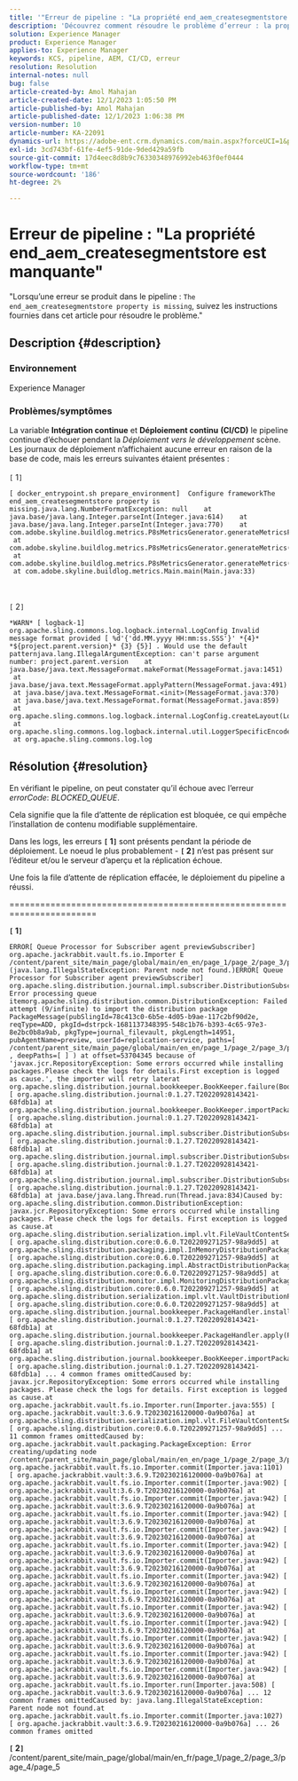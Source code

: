 ```yaml
---
title: '"Erreur de pipeline : "La propriété end_aem_createsegmentstore est manquante""'
description: 'Découvrez comment résoudre le problème d’erreur : la propriété end_aem_createsegmentstore est manquante dans Adobe Experience Manager.'
solution: Experience Manager
product: Experience Manager
applies-to: Experience Manager
keywords: KCS, pipeline, AEM, CI/CD, erreur
resolution: Resolution
internal-notes: null
bug: false
article-created-by: Amol Mahajan
article-created-date: 12/1/2023 1:05:50 PM
article-published-by: Amol Mahajan
article-published-date: 12/1/2023 1:06:38 PM
version-number: 10
article-number: KA-22091
dynamics-url: https://adobe-ent.crm.dynamics.com/main.aspx?forceUCI=1&pagetype=entityrecord&etn=knowledgearticle&id=46710856-4a90-ee11-8179-6045bd006295
exl-id: 3cd743bf-61fe-4ef5-91de-9ded429a59fb
source-git-commit: 17d4eec8d8b9c76330348976992eb463f0ef0444
workflow-type: tm+mt
source-wordcount: '186'
ht-degree: 2%

---
```


# Erreur de pipeline : &quot;La propriété end_aem_createsegmentstore est manquante&quot;


&quot;Lorsqu’une erreur se produit dans le pipeline : `The end_aem_createsegmentstore property is missing`, suivez les instructions fournies dans cet article pour résoudre le problème.&quot;

## Description {#description}


### <b>Environnement</b>

Experience Manager



### <b>Problèmes/symptômes</b>

La variable <b>Intégration continue</b> et <b>Déploiement continu</b> <b>(CI/CD)</b> le pipeline continue d’échouer pendant la *Déploiement vers le développement* scène.
<br>Les journaux de déploiement n’affichaient aucune erreur en raison de la base de code, mais les erreurs suivantes étaient présentes :<br> <br>`[` 1`]`  

```
[ docker_entrypoint.sh prepare_environment]  Configure frameworkThe end_aem_createsegmentstore property is missing.java.lang.NumberFormatException: null    at java.base/java.lang.Integer.parseInt(Integer.java:614)    at java.base/java.lang.Integer.parseInt(Integer.java:770)    at com.adobe.skyline.buildlog.metrics.P8sMetricsGenerator.generateMetricsFromContent(P8sMetricsGenerator.java:67)    at com.adobe.skyline.buildlog.metrics.P8sMetricsGenerator.generateMetrics(P8sMetricsGenerator.java:41)    at com.adobe.skyline.buildlog.metrics.P8sMetricsGenerator.generateMetrics(P8sMetricsGenerator.java:36)    at com.adobe.skyline.buildlog.metrics.Main.main(Main.java:33)
```

<br> <br>`[` 2`]`   

```
*WARN* [ logback-1]  org.apache.sling.commons.log.logback.internal.LogConfig Invalid message format provided [ %d'{'dd.MM.yyyy HH:mm:ss.SSS'}' *{4}* *${project.parent.version}* {3} {5}] . Would use the default patternjava.lang.IllegalArgumentException: can't parse argument number: project.parent.version    at java.base/java.text.MessageFormat.makeFormat(MessageFormat.java:1451)    at java.base/java.text.MessageFormat.applyPattern(MessageFormat.java:491)    at java.base/java.text.MessageFormat.<init>(MessageFormat.java:370)    at java.base/java.text.MessageFormat.format(MessageFormat.java:859)    at org.apache.sling.commons.log.logback.internal.LogConfig.createLayout(LogConfig.java:140)    at org.apache.sling.commons.log.logback.internal.util.LoggerSpecificEncoder.addLogConfig(LoggerSpecificEncoder.java:82)    at org.apache.sling.commons.log.log
```



## Résolution {#resolution}


En vérifiant le pipeline, on peut constater qu’il échoue avec l’erreur *errorCode*: *BLOCKED_QUEUE*.

Cela signifie que la file d’attente de réplication est bloquée, ce qui empêche l’installation de contenu modifiable supplémentaire.

Dans les logs, les erreurs <b>`[` 1`]` </b> sont présents pendant la période de déploiement. Le noeud le plus probablement - <b>`[` 2`]` </b> n’est pas présent sur l’éditeur et/ou le serveur d’aperçu et la réplication échoue.

Une fois la file d’attente de réplication effacée, le déploiement du pipeline a réussi.



=======================================================================

<b>`[` 1`]` </b>


```
ERROR[ Queue Processor for Subscriber agent previewSubscriber]  org.apache.jackrabbit.vault.fs.io.Importer E /content/parent_site/main_page/global/main/en_en/page_1/page_2/page_3/page_4/page_5/jcr:content (java.lang.IllegalStateException: Parent node not found.)ERROR[ Queue Processor for Subscriber agent previewSubscriber]  org.apache.sling.distribution.journal.impl.subscriber.DistributionSubscriber Error processing queue itemorg.apache.sling.distribution.common.DistributionException: Failed attempt (9/infinite) to import the distribution package PackageMessage(pubSlingId=78c413c0-6b5e-4d05-b9ae-117c2bf90d2e, reqType=ADD, pkgId=dstrpck-1681137348395-548c1b76-b393-4c65-97e3-8e2bc0b8a9ab, pkgType=journal_filevault, pkgLength=14951, pubAgentName=preview, userId=replication-service, paths=[ /content/parent_site/main_page/global/main/en_en/page_1/page_2/page_3/page_4/page_5] , deepPaths=[ ] ) at offset=53704345 because of 'javax.jcr.RepositoryException: Some errors occurred while installing packages.Please check the logs for details.First exception is logged as cause.', the importer will retry laterat org.apache.sling.distribution.journal.bookkeeper.BookKeeper.failure(BookKeeper.java:265) [ org.apache.sling.distribution.journal:0.1.27.T20220928143421-68fdb1a] at org.apache.sling.distribution.journal.bookkeeper.BookKeeper.importPackage(BookKeeper.java:178) [ org.apache.sling.distribution.journal:0.1.27.T20220928143421-68fdb1a] at org.apache.sling.distribution.journal.impl.subscriber.DistributionSubscriber.processQueueItem(DistributionSubscriber.java:384) [ org.apache.sling.distribution.journal:0.1.27.T20220928143421-68fdb1a] at org.apache.sling.distribution.journal.impl.subscriber.DistributionSubscriber.fetchAndProcessQueueItem(DistributionSubscriber.java:336) [ org.apache.sling.distribution.journal:0.1.27.T20220928143421-68fdb1a] at org.apache.sling.distribution.journal.impl.subscriber.DistributionSubscriber.processQueue(DistributionSubscriber.java:314) [ org.apache.sling.distribution.journal:0.1.27.T20220928143421-68fdb1a] at java.base/java.lang.Thread.run(Thread.java:834)Caused by: org.apache.sling.distribution.common.DistributionException: javax.jcr.RepositoryException: Some errors occurred while installing packages. Please check the logs for details. First exception is logged as cause.at org.apache.sling.distribution.serialization.impl.vlt.FileVaultContentSerializer.importFromStream(FileVaultContentSerializer.java:159) [ org.apache.sling.distribution.core:0.6.0.T202209271257-98a9dd5] at org.apache.sling.distribution.packaging.impl.InMemoryDistributionPackageBuilder.installPackageInternal(InMemoryDistributionPackageBuilder.java:119) [ org.apache.sling.distribution.core:0.6.0.T202209271257-98a9dd5] at org.apache.sling.distribution.packaging.impl.AbstractDistributionPackageBuilder.installPackage(AbstractDistributionPackageBuilder.java:156) [ org.apache.sling.distribution.core:0.6.0.T202209271257-98a9dd5] at org.apache.sling.distribution.monitor.impl.MonitoringDistributionPackageBuilder.installPackage(MonitoringDistributionPackageBuilder.java:92) [ org.apache.sling.distribution.core:0.6.0.T202209271257-98a9dd5] at org.apache.sling.distribution.serialization.impl.vlt.VaultDistributionPackageBuilderFactory.installPackage(VaultDistributionPackageBuilderFactory.java:317) [ org.apache.sling.distribution.core:0.6.0.T202209271257-98a9dd5] at org.apache.sling.distribution.journal.bookkeeper.PackageHandler.installAddPackage(PackageHandler.java:78) [ org.apache.sling.distribution.journal:0.1.27.T20220928143421-68fdb1a] at org.apache.sling.distribution.journal.bookkeeper.PackageHandler.apply(PackageHandler.java:61) [ org.apache.sling.distribution.journal:0.1.27.T20220928143421-68fdb1a] at org.apache.sling.distribution.journal.bookkeeper.BookKeeper.importPackage(BookKeeper.java:159) [ org.apache.sling.distribution.journal:0.1.27.T20220928143421-68fdb1a] ... 4 common frames omittedCaused by: javax.jcr.RepositoryException: Some errors occurred while installing packages. Please check the logs for details. First exception is logged as cause.at org.apache.jackrabbit.vault.fs.io.Importer.run(Importer.java:555) [ org.apache.jackrabbit.vault:3.6.9.T20230216120000-0a9b076a] at org.apache.sling.distribution.serialization.impl.vlt.FileVaultContentSerializer.importFromStream(FileVaultContentSerializer.java:151) [ org.apache.sling.distribution.core:0.6.0.T202209271257-98a9dd5] ... 11 common frames omittedCaused by: org.apache.jackrabbit.vault.packaging.PackageException: Error creating/updating node /content/parent_site/main_page/global/main/en_en/page_1/page_2/page_3/page_4/page_5/jcr:contentat org.apache.jackrabbit.vault.fs.io.Importer.commit(Importer.java:1101) [ org.apache.jackrabbit.vault:3.6.9.T20230216120000-0a9b076a] at org.apache.jackrabbit.vault.fs.io.Importer.commit(Importer.java:902) [ org.apache.jackrabbit.vault:3.6.9.T20230216120000-0a9b076a] at org.apache.jackrabbit.vault.fs.io.Importer.commit(Importer.java:942) [ org.apache.jackrabbit.vault:3.6.9.T20230216120000-0a9b076a] at org.apache.jackrabbit.vault.fs.io.Importer.commit(Importer.java:942) [ org.apache.jackrabbit.vault:3.6.9.T20230216120000-0a9b076a] at org.apache.jackrabbit.vault.fs.io.Importer.commit(Importer.java:942) [ org.apache.jackrabbit.vault:3.6.9.T20230216120000-0a9b076a] at org.apache.jackrabbit.vault.fs.io.Importer.commit(Importer.java:942) [ org.apache.jackrabbit.vault:3.6.9.T20230216120000-0a9b076a] at org.apache.jackrabbit.vault.fs.io.Importer.commit(Importer.java:942) [ org.apache.jackrabbit.vault:3.6.9.T20230216120000-0a9b076a] at org.apache.jackrabbit.vault.fs.io.Importer.commit(Importer.java:942) [ org.apache.jackrabbit.vault:3.6.9.T20230216120000-0a9b076a] at org.apache.jackrabbit.vault.fs.io.Importer.commit(Importer.java:942) [ org.apache.jackrabbit.vault:3.6.9.T20230216120000-0a9b076a] at org.apache.jackrabbit.vault.fs.io.Importer.commit(Importer.java:942) [ org.apache.jackrabbit.vault:3.6.9.T20230216120000-0a9b076a] at org.apache.jackrabbit.vault.fs.io.Importer.commit(Importer.java:942) [ org.apache.jackrabbit.vault:3.6.9.T20230216120000-0a9b076a] at org.apache.jackrabbit.vault.fs.io.Importer.commit(Importer.java:942) [ org.apache.jackrabbit.vault:3.6.9.T20230216120000-0a9b076a] at org.apache.jackrabbit.vault.fs.io.Importer.commit(Importer.java:942) [ org.apache.jackrabbit.vault:3.6.9.T20230216120000-0a9b076a] at org.apache.jackrabbit.vault.fs.io.Importer.commit(Importer.java:942) [ org.apache.jackrabbit.vault:3.6.9.T20230216120000-0a9b076a] at org.apache.jackrabbit.vault.fs.io.Importer.run(Importer.java:508) [ org.apache.jackrabbit.vault:3.6.9.T20230216120000-0a9b076a] ... 12 common frames omittedCaused by: java.lang.IllegalStateException: Parent node not found.at org.apache.jackrabbit.vault.fs.io.Importer.commit(Importer.java:1027) [ org.apache.jackrabbit.vault:3.6.9.T20230216120000-0a9b076a] ... 26 common frames omitted
```




<b>`[` 2`]` </b> /content/parent_site/main_page/global/main/en_fr/page_1/page_2/page_3/page_4/page_5
